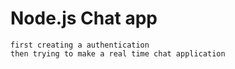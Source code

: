 
# Node.js Chat app
```
first creating a authentication
then trying to make a real time chat application 
```
